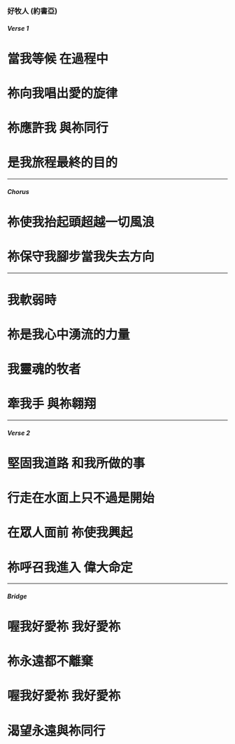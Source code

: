 ### 好牧人 (約書亞)
##### Verse 1
# 當我等候 在過程中
# 祢向我唱出愛的旋律
# 祢應許我 與祢同行
# 是我旅程最終的目的

--- 

##### Chorus
# 祢使我抬起頭超越一切風浪
# 祢保守我腳步當我失去方向

---

# 我軟弱時
# 祢是我心中湧流的力量
# 我靈魂的牧者
# 牽我手 與祢翱翔

--- 

##### Verse 2
# 堅固我道路 和我所做的事
# 行走在水面上只不過是開始
# 在眾人面前 祢使我興起
# 祢呼召我進入 偉大命定

--- 

##### Bridge
# 喔我好愛祢 我好愛祢
# 祢永遠都不離棄
# 喔我好愛祢 我好愛祢
# 渴望永遠與祢同行